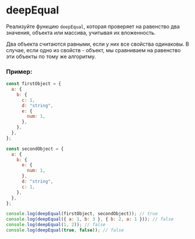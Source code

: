 # deepEqual

Реализуйте функцию `deepEqual`, которая проверяет на равенство два значения, объекта или массива, учитывая их вложенность.

Два объекта считаются равными, если у них все свойства одинаковы. В случае, если одно из свойств - объект, мы сравниваем на равенство эти объекты по тому же алгоритму.

### Пример:

```javascript
const firstObject = {
  a: {
    b: {
      c: 1,
      d: "string",
      e: {
        num: 1,
      },
    },
  },
};

const secondObject = {
  a: {
    b: {
      e: {
        num: 1,
      },
      d: "string",
      c: 1,
    },
  },
};

console.log(deepEqual(firstObject, secondObject)); // true
console.log(deepEqual({ a: 1, b: 3 }, { b: 2, a: 1 })); // false
console.log(deepEqual(1, 2)); // false
console.log(deepEqual(true, false)); // false
```
